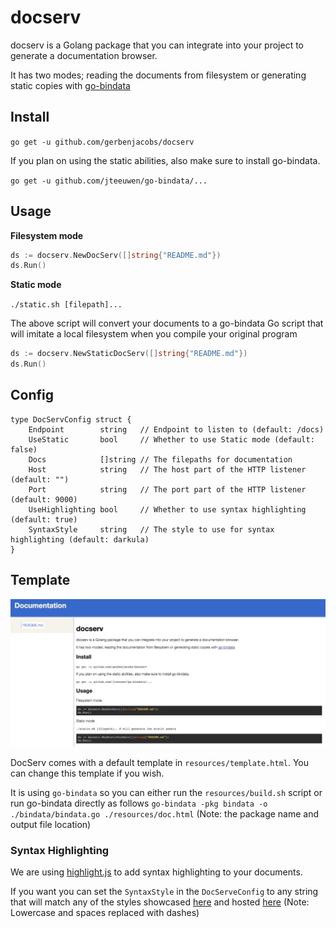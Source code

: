 # docserv

docserv is a Golang package that you can integrate into your project to generate a documentation browser.

It has two modes; reading the documents from filesystem or generating static copies with
[go-bindata](https://github.com/jteeuwen/go-bindata)

## Install

`go get -u github.com/gerbenjacobs/docserv`

If you plan on using the static abilities, also make sure to install go-bindata.

`go get -u github.com/jteeuwen/go-bindata/...`

## Usage

**Filesystem mode**

```go
ds := docserv.NewDocServ([]string{"README.md"})
ds.Run()
```

**Static mode**

`./static.sh [filepath]...`

The above script will convert your documents to a go-bindata Go script that will imitate a local filesystem when you compile your original program

```go
ds := docserv.NewStaticDocServ([]string{"README.md"})
ds.Run()
```

## Config

```
type DocServConfig struct {
	Endpoint        string   // Endpoint to listen to (default: /docs)
	UseStatic       bool     // Whether to use Static mode (default: false)
	Docs            []string // The filepaths for documentation
	Host            string   // The host part of the HTTP listener (default: "")
	Port            string   // The port part of the HTTP listener (default: 9000)
	UseHighlighting bool     // Whether to use syntax highlighting (default: true)
	SyntaxStyle     string   // The style to use for syntax highlighting (default: darkula)
}
```

## Template

![screenshot](https://raw.githubusercontent.com/gerbenjacobs/docserv/master/screenshot.png)

DocServ comes with a default template in `resources/template.html`. You can change this template if you wish.

It is using `go-bindata` so you can either run the `resources/build.sh` script or run go-bindata directly as follows
`go-bindata -pkg bindata -o ./bindata/bindata.go ./resources/doc.html` (Note: the package name and output file location)

### Syntax Highlighting

We are using [highlight.js](https://highlightjs.org) to add syntax highlighting to your documents.

If you want you can set the `SyntaxStyle` in the `DocServeConfig` to any string
that will match any of the styles showcased [here](https://highlightjs.org/static/demo/)
and hosted [here](https://cdnjs.com/libraries/highlight.js) (Note: Lowercase and spaces replaced with dashes)